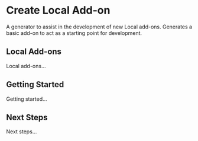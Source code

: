 # Create Local Add-on
A generator to assist in the development of new Local add-ons. Generates a basic add-on to act as a starting point for development.


## Local Add-ons
Local add-ons...

## Getting Started
Getting started...

## Next Steps
Next steps...
